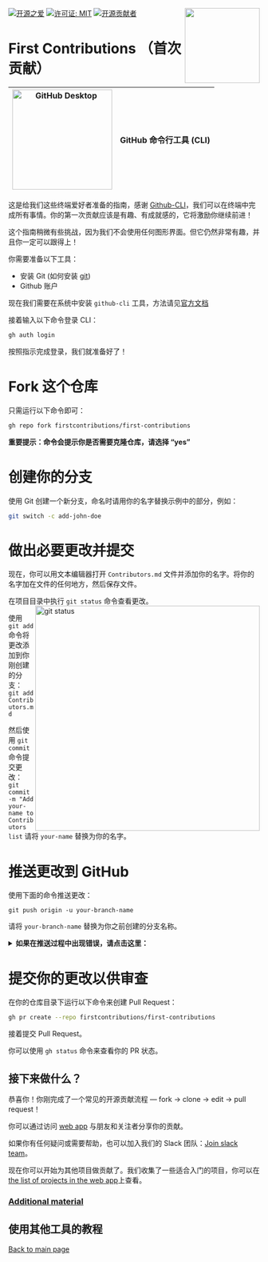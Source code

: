 [![开源之爱](https://badges.frapsoft.com/os/v1/open-source.svg?v=103)](https://github.com/ellerbrock/open-source-badges)
[<img align="right" width="150" src="https://firstcontributions.github.io/assets/gui-tool-tutorials/github-desktop-tutorial/join-slack-team.png">](https://join.slack.com/t/firstcontributors/shared_invite/enQtNjkxNzQwNzA2MTMwLTVhMWJjNjg2ODRlNWZhNjIzYjgwNDIyZWYwZjhjYTQ4OTBjMWM0MmFhZDUxNzBiYzczMGNiYzcxNjkzZDZlMDM)
[![许可证: MIT](https://img.shields.io/badge/License-MIT-green.svg)](https://opensource.org/licenses/MIT)
[![开源贡献者](https://www.codetriage.com/roshanjossey/first-contributions/badges/users.svg)](https://www.codetriage.com/roshanjossey/first-contributions)

# First Contributions （首次贡献）

| <img alt="GitHub Desktop" src="https://cdn.icon-icons.com/icons2/2157/PNG/512/github_git_hub_logo_icon_132878.png" width="200"> | GitHub 命令行工具 (CLI) |
| ------------------------------------------------------------------------------------------------------------------------------- | ----------------------------------- |

这是给我们这些终端爱好者准备的指南，感谢 [Github-CLI](https://cli.github.com/)，我们可以在终端中完成所有事情。你的第一次贡献应该是有趣、有成就感的，它将激励你继续前进！

这个指南稍微有些挑战，因为我们不会使用任何图形界面。但它仍然非常有趣，并且你一定可以跟得上！

你需要准备以下工具：

- 安装 Git (如何安装 [git](https://git-scm.com/downloads))
- Github 账户

现在我们需要在系统中安装 `github-cli` 工具，方法请见[官方文档](https://github.com/cli/cli#installation)

接着输入以下命令登录 CLI：

```bash
gh auth login
```

按照指示完成登录，我们就准备好了！

# Fork 这个仓库

只需运行以下命令即可：

```bash
gh repo fork firstcontributions/first-contributions
```

**重要提示：命令会提示你是否需要克隆仓库，请选择 “yes”**

# 创建你的分支

使用 Git 创建一个新分支，命名时请用你的名字替换示例中的部分，例如：

```bash
git switch -c add-john-doe
```

# 做出必要更改并提交

现在，你可以用文本编辑器打开  `Contributors.md` 文件并添加你的名字。将你的名字加在文件的任何地方，然后保存文件。

在项目目录中执行 `git status` 命令查看更改。
<img align="right" width="450" src="https://firstcontributions.github.io/assets/Readme/git-status.png" alt="git status" />

使用 `git add` 命令将更改添加到你刚创建的分支：
`git add Contributors.md`

然后使用 `git commit` 命令提交更改：
`git commit -m "Add your-name to Contributors list`
请将 `your-name` 替换为你的名字。

# 推送更改到 GitHub

使用下面的命令推送更改：

```
git push origin -u your-branch-name
```

请将 `your-branch-name` 替换为你之前创建的分支名称。

<details>
<summary> <strong>如果在推送过程中出现错误，请点击这里：</strong> </summary>

- ### 身份验证错误
     <pre>remote: Support for password authentication was removed on August 13, 2021. Please use a personal access token instead.
  remote: Please see https://github.blog/2020-12-15-token-authentication-requirements-for-git-operations/ for more information.
  fatal: Authentication failed for 'https://github.com/<your-username>/first-contributions.git/'</pre>
  请参考 [GitHub's tutorial](https://docs.github.com/en/authentication/connecting-to-github-with-ssh/adding-a-new-ssh-key-to-your-github-account) 来生成并配置 SSH key。

</details>

# 提交你的更改以供审查

在你的仓库目录下运行以下命令来创建 Pull Request：

```bash
gh pr create --repo firstcontributions/first-contributions
```

接着提交 Pull Request。

你可以使用 `gh status` 命令来查看你的 PR 状态。

## 接下来做什么？

恭喜你！你刚完成了一个常见的开源贡献流程 — fork -> clone -> edit -> pull request！

你可以通过访问 [web app](https://firstcontributions.github.io/#social-share) 与朋友和关注者分享你的贡献。

如果你有任何疑问或需要帮助，也可以加入我们的 Slack 团队：[Join slack team](https://join.slack.com/t/firstcontributors/shared_invite/zt-vchl8cde-S0KstI_jyCcGEEj7rSTQiA)。

现在你可以开始为其他项目做贡献了。我们收集了一些适合入门的项目，你可以在[the list of projects in the web app](https://firstcontributions.github.io/#project-list)上查看。

### [Additional material](additional-material/git_workflow_scenarios/additional-material.md)

## 使用其他工具的教程

[Back to main page](https://github.com/firstcontributions/first-contributions#tutorials-using-other-tools)
